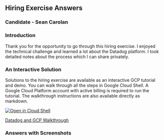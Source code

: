 ## Hiring Exercise Answers
### Candidate - Sean Carolan

### Introduction
Thank you for the opportunity to go through this hiring exercise. I enjoyed the technical challenge and learned a lot about the Datadog platform. I took detailed notes about the process which I can share privately.

### An Interactive Solution
Solutions to the hiring exercise are available as an interactive GCP tutorial and demo. You can walk through all the steps in Google Cloud Shell. A Google Cloud Platform account with active billing is required to run the tutorial. The walkthrough instructions are also available directly as markdown.

[![Open in Cloud Shell](https://gstatic.com/cloudssh/images/open-btn.svg)](https://ssh.cloud.google.com/cloudshell/editor?cloudshell_git_repo=https://github.com/scarolan/hiring-engineers.git&cloudshell_git_branch=sean-carolan-answers&cloudshell_tutorial=walkthrough.md)

[Datadog and GCP Walkthrough](https://github.com/scarolan/hiring-engineers/blob/sean-carolan-answers/walkthrough.md)

### Answers with Screenshots

